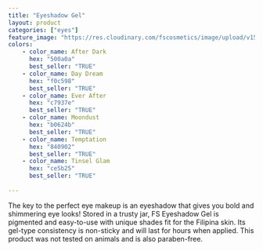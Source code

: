 ```yaml
---
title: "Eyeshadow Gel"
layout: product
categories: ["eyes"]
feature_image: "https://res.cloudinary.com/fscosmetics/image/upload/v1590160801/es-gel.jpg"
colors:
    - color_name: After Dark
      hex: "500a0a"
      best_seller: "TRUE"
    - color_name: Day Dream
      hex: "f0c598"
      best_seller: "TRUE"    
    - color_name: Ever After
      hex: "c7937e"
      best_seller: "TRUE"
    - color_name: Moondust
      hex: "b0624b"
      best_seller: "TRUE"    
    - color_name: Temptation
      hex: "840902"
      best_seller: "TRUE"
    - color_name: Tinsel Glam
      hex: "ce5b25"
      best_seller: "TRUE"    
   
---
```

The key to the perfect eye makeup is an eyeshadow that gives you bold and shimmering eye looks! Stored in a trusty jar, FS Eyeshadow Gel is pigmented and easy-to-use with unique shades fit for the Filipina skin. Its gel-type consistency is non-sticky and will last for hours when applied. This product was not tested on animals and is also paraben-free.
